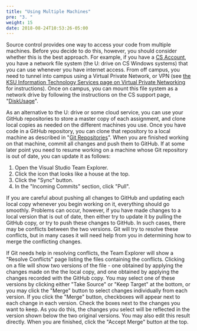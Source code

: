 ```yaml
---
title: "Using Multiple Machines"
pre: "3. "
weight: 15
date: 2018-08-24T10:53:26-05:00
---
```


Source control provides one way to access your code from multiple machines. Before you decide to do this, however, you should consider whether this is the best approach. For example, if you have a [CS Account](https://selfserv.cs.ksu.edu/), you have a network file system (the U: drive on CS Windows systems) that you can use whenever you have internet access. From off campus, you need to tunnel into campus using a Virtual Private Network, or VPN (see [the KSU Information Technology Services page on Virtual Private Networking](http://www.k-state.edu/its/security/vpn/) for instructions). Once on campus, you can mount this file system as a network drive by following the instructions on the CS support page, "[DiskUsage](https://support.cs.ksu.edu/CISDocs/wiki/Disk_Usage)".

As an alternative to the U: drive or some cloud service, you can use your GitHub repositories to store a master copy of each assignment, and clone local copies as needed on the different machines you use. Once you have code in a GitHub repository, you can clone that repository to a local machine as described in "[Git Repositories](/~rhowell/DataStructures/redirect/version-control)". When you are finished working on that machine, commit all changes and push them to GitHub. If at some later point you need to resume working on a machine whose Git repository is out of date, you can update it as follows:

1.  Open the Visual Studio Team Explorer.
2.  Click the icon that looks like a house at the top.
3.  Click the "Sync" button.
4.  In the "Incoming Commits" section, click "Pull".

If you are careful about pushing all changes to GitHub and updating each local copy whenever you begin working on it, everything should go smoothly. Problems can occur, however, if you have made changes to a local version that is out of date, then either try to update it by pulling the GitHub copy, or try to push these changes to GitHub. In such cases, there may be conflicts between the two versions. Git will try to resolve these conflicts, but in many cases it will need help from you in determining how to merge the conflicting changes.

If Git needs help in resolving conflicts, the Team Explorer will show a "Resolve Conflicts" page listing the files containing the conflicts. Clicking on a file will show two versions of the file - one obtained by applying the changes made on the the local copy, and one obtained by applying the changes recorded with the GitHub copy. You may select one of these versions by clicking either "Take Source" or "Keep Target" at the bottom, or you may click the "Merge" button to select changes individually from each version. If you click the "Merge" button, checkboxes will appear next to each change in each version. Check the boxes next to the changes you want to keep. As you do this, the changes you select will be reflected in the version shown below the two original versions. You may also edit this result directly. When you are finished, click the "Accept Merge" button at the top.
